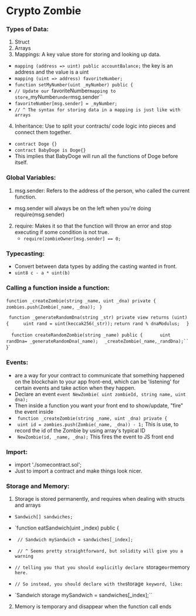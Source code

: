 # Crypto Zombie


### Types of Data: 
1. Struct
2. Arrays
3. Mappings: A key value store for storing and looking up data. 
  - `mapping (address => uint) public accountBalance;`  the key is an address and the value is a uint
  - `mapping (uint => address) favoriteNumber;`
  - `function setMyNumber(uint _myNumber) public {`
  - `// Update our `favoriteNumber` mapping to store `_myNumber` under `msg.sender``
  - `favoriteNumber[msg.sender] = _myNumber;`
  - `// ^ The syntax for storing data in a mapping is just like with arrays`
 4. Inheritance: Use to split your contracts/ code logic into pieces and connect them together.
 - `contract Doge {}` 
 - `contract BabyDoge is Doge{}` 
 - This implies that BabyDoge will run all the functions of Doge before itself.
  

### Global Variables: 
1. msg.sender: Refers to the address of the person, who called the current function. 
- msg.sender will always be on the left when you're doing require(msg.sender)
2. require: Makes it so that the function will throw an error and stop executing if some condition is not true.
      - `require(zombieOwner[msg.sender] == 0;`

### Typecasting: 
- Convert between data types by adding the casting wanted in front.
- `uint8 c - a * uint(b)`

### Calling a function inside a function:

`function _createZombie(string _name, uint _dna) private {`
       ` zombies.push(Zombie(_name, _dna));`
  `  } `

   ` function _generateRandomDna(string _str) private view returns (uint) {`
   `     uint rand = uint(keccak256(_str));`
        `return rand % dnaModulus;`
  `  }`

  `  function createRandomZombie(string _name) public {`
  `      uint randDna= _generateRandomDna(_name);`
     `   _createZombie(_name,_randDna);``
  `  }`

### Events:  
- are a way for your contract to communicate that something happened on the blockchain to your app front-end, which can be 'listening' for certain events and take action when they happen.
- Declare an event `event NewZombie( uint zombieId, string name, uint dna);`
- Then inside a function you want your front end to show/update, "fire" the event inside
- ` function _createZombie(string _name, uint _dna) private {`
- ` uint id = zombies.push(Zombie(_name, _dna)) - 1;` This is use, to record the id of the Zombie by using array's typical ID 
- ` NewZombie(id, _name, _dna);` This fires the event to JS front end


### Import: 
- import './somecontract.sol'; 
- Just to import a contract and make things look nicer.

### Storage and Memory:
1. Storage is stored permanently, and requires when dealing with structs and arrays

  - `Sandwich[] sandwiches;`

  - `function eatSandwich(uint _index) public {
  - ` // Sandwich mySandwich = sandwiches[_index];`

  - ` // ^ Seems pretty straightforward, but solidity will give you a warning`
-  `// telling you that you should explicitly declare `storage` or `memory` here.`

- ` // So instead, you should declare with the `storage` keyword, like:`
- `Sandwich storage mySandwich = sandwiches[_index];``
2. Memory is temporary and disappear when the function call ends

